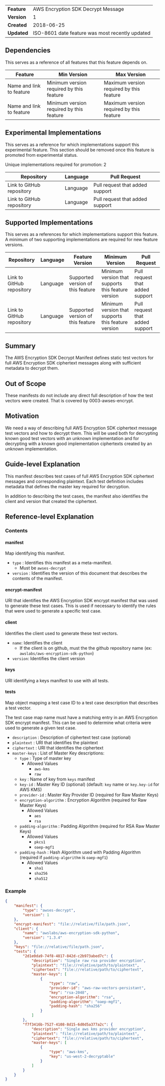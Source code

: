 
|           |                                               |
|:----------|:----------------------------------------------|
|__Feature__|AWS Encryption SDK Decrypt Message             |
|__Version__|1                                              |
|__Created__|2018-06-25                                     |
|__Updated__|ISO-8601 date feature was most recently updated|

## Dependencies

This serves as a reference of all features that this feature depends on.

| Feature                  | Min Version                              | Max Version                              |
|--------------------------|------------------------------------------|------------------------------------------|
| Name and link to feature | Minimum version required by this feature | Maximum version required by this feature |
| Name and link to feature | Minimum version required by this feature | Maximum version required by this feature |

## Experimental Implementations

This serves as a reference for which implementations support this experimental feature. This
section should be removed once this feature is promoted from experimental status.

Unique implementations required for promotion: 2

| Repository                | Language | Pull Request                    |
|---------------------------|----------|---------------------------------|
| Link to GitHub repository | Language | Pull request that added support |
| Link to GitHub repository | Language | Pull request that added support |

## Supported Implementations

This serves as a references for which implementations support this feature. A minimum of two supporting implementations
are required for new feature versions.

| Repository                | Language | Feature Version                   | Minimum Version                                    | Pull Request                    |
|---------------------------|----------|-----------------------------------|----------------------------------------------------|---------------------------------|
| Link to GitHub repository | Language | Supported version of this feature | Minimum version that supports this feature version | Pull request that added support |
| Link to GitHub repository | Language | Supported version of this feature | Minimum version that supports this feature version | Pull request that added support |

## Summary

The AWS Encryption SDK Decrypt Manifest defines static test vectors for full AWS Encryption SDK 
ciphertext messages along with sufficient metadata to decrypt them.

## Out of Scope

These manifests do not include any direct full description of how the test vectors were created. 
That is covered by 0003-awses-encrypt.

## Motivation

We need a way of describing full AWS Encryption SDK ciphertext message test vectors and how to 
decrypt them. This will be used both for decrypting known good test vectors with an unknown implementation 
and for decrypting with a known good implementation ciphertexts created by an unknown implementation.

## Guide-level Explanation

This manifest describes test cases of full AWS Encryption SDK ciphertext messages and corresponding 
plaintext. Each test definition includes metadata that defines the master key required for decryption.

In addition to describing the test cases, the manifest also identifies the client and version 
that created the ciphertext.

## Reference-level Explanation

### Contents

#### manifest

Map identifying this manifest.

* `type` : Identifies this manifest as a meta-manifest.
    * Must be `awses-decrypt`
* `version` : Identifies the version of this document that describes the contents of the manifest.

#### encrypt-manifest

URI that identifies the AWS Encryption SDK encrypt manifest that was used to generate these test 
cases. This is used if necessary to identify the rules that were used to generate a specific 
test case.

#### client

Identifies the client used to generate these test vectors.

* `name`: Identifies the client
  * If the client is on github, must the the github repository name (ex: `awslabs/aws-encryption-sdk-python`)
* `version`: Identifies the client version

#### keys

URI identifying a keys manifest to use with all tests.

#### tests

Map object mapping a test case ID to a test case description that describes a test vector.

The test case map name must have a matching entry in an AWS Encryption SDK encrypt manifest. 
This can be used to determine what criteria were used to generate a given test case.

* `description` : Description of ciphertext test case (optional)
* `plaintext` : URI that identifies the plaintext
* `ciphertext` : URI that identifies the ciphertext
* `master-keys` : List of Master Key descriptions:
   * `type` : Type of master key
     * Allowed Values
       * `aws-kms`
       * `raw`
   * `key` : Name of key from `keys` manifest
   * `key-id` : Master Key ID (optional) (default: `key` name or `key.key-id` for AWS KMS)
   * `provider-id` : Master Key Provider ID (required for Raw Master Keys)
   * `encryption-algorithm` : Encryption Algorithm (required for Raw Master Keys)
      * Allowed Values
          * `aes`
          * `rsa`
   * `padding-algorithm` : Padding Algorithm (required for RSA Raw Master Keys)
      * Allowed Values
          * `pkcs1`
          * `oaep-mgf1`
   * `padding-hash` : Hash Algorithm used with Padding Algorithm (required if `padding-algorithm` is `oaep-mgf1`)
      * Allowed Values
          * `sha1`
          * `sha256`
          * `sha512`

### Example

```json
{
    "manifest": {
        "type": "awses-decrypt",
        "version": 1
    },
    "encrypt-manifest": "file://relative/file/path.json",
    "client": {
        "name": "awslabs/aws-encryption-sdk-python",
        "version": "1.3.4"
    },
    "keys": "file://relative/file/path.json",
    "tests": {
        "2d1e0da9-74f8-4817-842d-c2b973abed7c": {
            "description": "Single raw rsa provider encryption",
            "plaintext": "file://relative/path/to/plaintext",
            "ciphertext": "file://relative/path/to/ciphertext",
            "master-keys": [
                {
                    "type": "raw",
                    "provider-id": "aws-raw-vectors-persistant",
                    "key": "rsa-2048",
                    "encryption-algorithm": "rsa",
                    "padding-algorithm": "oaep-mgf1",
                    "padding-hash": "sha256"
                }
            ]
        },
        "f7f3416b-7527-4108-8d15-6d0d5a377a2c": {
            "description": "Single aws kms provider encryption",
            "plaintext": "file://relative/path/to/plaintext",
            "ciphertext": "file://relative/path/to/ciphertext",
            "master-keys": [
                {
                    "type": "aws-kms",
                    "key": "us-west-2-decryptable"
                }
            ]
        }
    }
}
```
